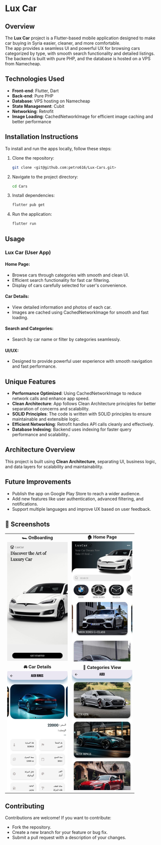 # Lux Car  

## Overview  
The **Lux Car** project is a Flutter-based mobile application designed to make car buying in Syria easier, cleaner, and more comfortable.  
The app provides a seamless UI and powerful UX for browsing cars categorized by type, with smooth search functionality and detailed listings.  
The backend is built with pure PHP, and the database is hosted on a VPS from Namecheap.  

## Technologies Used  
- **Front-end**: Flutter, Dart  
- **Back-end**: Pure PHP  
- **Database**: VPS hosting on Namecheap  
- **State Management**: Cubit  
- **Networking**: Retrofit  
- **Image Loading**: CachedNetworkImage for efficient image caching and better performance  

## Installation Instructions  
To install and run the apps locally, follow these steps:  

1. Clone the repository:  

   ```bash 
   git clone <git@github.com:petro616/Lux-Cars.git>  
   ```  
3. Navigate to the project directory:  

   ```bash  
   cd Cars  
   ```  
5. Install dependencies:  

   ```bash
   flutter pub get  
   ```  
7. Run the application:  

   ```bash  
   flutter run  
   ```
   
## Usage

### Lux Car (User App)

#### Home Page:
- Browse cars through categories with smooth and clean UI.
- Efficient search functionality for fast car filtering.
- Display of cars carefully selected for user's convenience.

#### Car Details:
- View detailed information and photos of each car.
- Images are cached using CachedNetworkImage for smooth and fast loading.

#### Search and Categories:
- Search by car name or filter by categories seamlessly.

#### UI/UX:
- Designed to provide powerful user experience with smooth navigation and fast performance.

## Unique Features
- **Performance Optimized**: Using CachedNetworkImage to reduce network calls and enhance app speed.
- **Clean Architecture**: App follows Clean Architecture principles for better separation of concerns and scalability.
- **SOLID Principles**: The code is written with SOLID principles to ensure maintainable and extensible logic.
- **Efficient Networking**: Retrofit handles API calls cleanly and effectively.
- **Database Indexing**: Backend uses indexing for faster query performance and scalability..

## Architecture Overview
This project is built using **Clean Architecture**, separating UI, business logic, and data layers for scalability and maintainability.

## Future Improvements
- Publish the app on Google Play Store to reach a wider audience.
- Add new features like user authentication, advanced filtering, and notifications.
- Support multiple languages and improve UX based on user feedback.

## 📸 Screenshots

<table>
  <tr>
    <td align="center">
      <strong>🏎 OnBoarding</strong><br>
      <img src="Cars/assets/screenshoots/photo_2025-05-16_08-10-56.jpg" width="200"/>
    </td>
    <td align="center">
      <strong>🏠 Home Page</strong><br>
      <img src="Cars/assets/screenshoots/photo_2025-05-16_08-10-45.jpg" width="200"/>
    </td>
  </tr>
  <tr>
    <td align="center">
      <strong>🚘 Car Details</strong><br>
      <img src="Cars/assets/screenshoots/photo_2025-05-16_08-11-02.jpg" width="200"/>
    </td>
    <td align="center">
      <strong>📂 Categories View</strong><br>
      <img src="Cars/assets/screenshoots/photo_2025-05-16_08-10-51.jpg" width="200"/>
    </td>
  </tr>
</table>



## Contributing
Contributions are welcome! If you want to contribute:  
- Fork the repository.  
- Create a new branch for your feature or bug fix.  
- Submit a pull request with a description of your changes.

